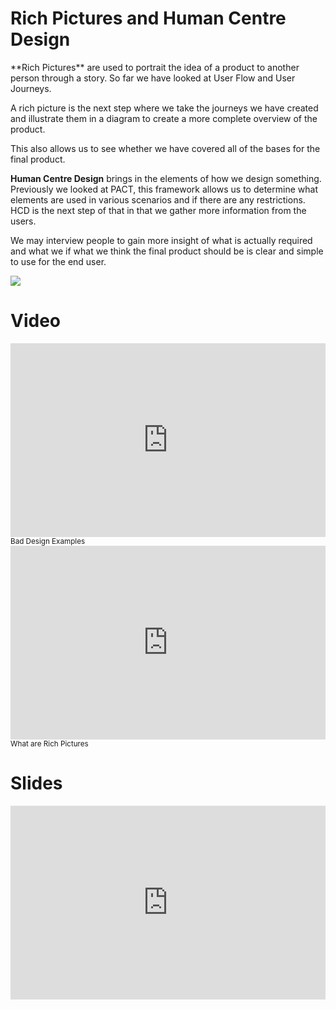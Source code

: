 # Rich Pictures and Human Centre Design

<div class="row">
    <div class="col-md-6">
**Rich Pictures** are used to portrait the idea of a product to another person through a story.
So far we have looked at User Flow and User Journeys.

A rich picture is the next step where we take the journeys we have created and illustrate them in a diagram to create a more complete overview of the product. 

This also allows us to see whether we have covered all of the bases for the final product.

**Human Centre Design** brings in the elements of how we design something. Previously we looked at PACT, this framework allows us to determine what elements are used in various scenarios and if there are any restrictions. HCD is the next step of that in that we gather more information from the users. 

We may interview people to gain more insight of what is actually required and what we if what we think the final product should be is clear and simple to use for the end user.
</div>
<div class="col-md-6">
<img src="https://i.pinimg.com/564x/c9/fd/19/c9fd194f9b930af02e28523c1c6ad576.jpg">
</div>
</div>

# Video

<div class="row">
    <div class="col-md-6">
        <iframe style="width: 100%; height: 310px;" src="https://www.youtube.com/embed/yY96hTb8WgI" frameborder="0" allow="autoplay; encrypted-media" allowfullscreen></iframe>
        <small>Bad Design Examples</small>
    </div>
    <div class="col-md-6">
        <iframe style="width: 100%; height: 310px;" src="https://www.youtube.com/embed/eiCL29e_szA" frameborder="0" allow="autoplay; encrypted-media" allowfullscreen></iframe>
        <small>What are Rich Pictures</small>
    </div>
</div>

# Slides

<div class="row">
    <div class="col-md-6">
        <iframe style="width: 100%; height: 310px;" src="https://docs.google.com/presentation/d/e/2PACX-1vQR6ixYhfXyFW4pKzW_NlrdcqIRdZMgjY3MxlttNQviCduZmdykarK-8XA6gl2uhCyw9lyNF9fHR8yA/embed?start=false" frameborder="0" allowfullscreen="true" mozallowfullscreen="true" webkitallowfullscreen="true"></iframe>
    </div>
</div>

